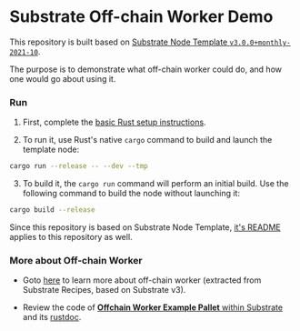 # Substrate Off-chain Worker Demo

This repository is built based on [Substrate Node Template `v3.0.0+monthly-2021-10`](https://github.com/substrate-developer-hub/substrate-node-template/tree/v3.0.0+monthly-2021-10).

The purpose is to demonstrate what off-chain worker could do, and how one would go about using it.

### Run

1. First, complete the [basic Rust setup instructions](./docs/rust-setup.md).

2. To run it, use Rust's native `cargo` command to build and launch the template node:

  ```sh
  cargo run --release -- --dev --tmp
  ```

3. To build it, the `cargo run` command will perform an initial build. Use the following command to
build the node without launching it:

  ```sh
  cargo build --release
  ```

Since this repository is based on Substrate Node Template,
[it's README](https://github.com/substrate-developer-hub/substrate-node-template/blob/v3.0.0%2Bmonthly-2021-10/README.md)
applies to this repository as well.

### More about Off-chain Worker

- Goto [here](docs/ocw-index.md) to learn more about off-chain worker (extracted from Substrate
Recipes, based on Substrate v3).

- Review the code of [**Offchain Worker Example Pallet** within Substrate](https://paritytech.github.io/substrate/latest/src/pallet_example_offchain_worker/lib.rs.html#18-709)
and its [rustdoc](https://paritytech.github.io/substrate/latest/pallet_example_offchain_worker/).
